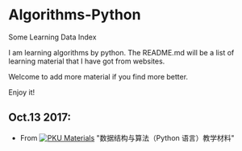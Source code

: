 # Algorithms-Python
Some Learning Data Index

I am learning algorithms by python. The README.md will be a list of learning material that I have got from websites.

Welcome to add more material if you find more better.

Enjoy it!

## Oct.13 2017:

- From [![PKU Materials](https://cdn.rawgit.com/sindresorhus/awesome/d7305f38d29fed78fa85652e3a63e154dd8e8829/media/badge.svg)](http://www.math.pku.edu.cn/teachers/qiuzy/ds_python/courseware/)  "数据结构与算法（Python 语言）教学材料"


